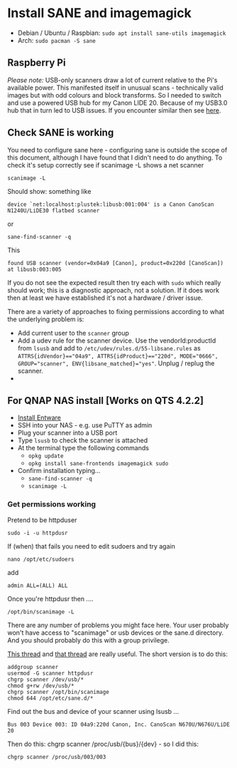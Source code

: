 # Install SANE and imagemagick

  * Debian / Ubuntu / Raspbian: `sudo apt install sane-utils imagemagick`
  * Arch: `sudo pacman -S sane`

## Raspberry Pi
*Please note:* USB-only scanners draw a lot of current relative to the Pi's
available power. This manifested itself in unusual scans - technically valid
images but with odd colours and block transforms. So I needed to switch and use
a powered USB hub for my Canon LIDE 20. Because of my USB3.0 hub that in turn
led to USB issues. If you encounter similar then see
[here](https://www.raspberrypi.org/forums/viewtopic.php?f=28&t=53832).


## Check SANE is working
You need to configure sane here - configuring sane is outside the scope of this
document, although I have found that I didn't need to do anything. To check it's
setup correctly see if scanimage -L shows a net scanner

```
scanimage -L
```
Should show: something like
```
device `net:localhost:plustek:libusb:001:004' is a Canon CanoScan N1240U/LiDE30 flatbed scanner
```

or
```
sane-find-scanner -q
```
This
```
found USB scanner (vendor=0x04a9 [Canon], product=0x220d [CanoScan]) at libusb:003:005
```

If you do not see the expected result then try each with `sudo` which really
should work; this is a diagnostic approach, not a solution. If it does work then
at least we have established it's not a hardware / driver issue.

There are a variety of approaches to fixing permissions according to what the
underlying problem is:

  * Add current user to the `scanner` group
  * Add a udev rule for the scanner device. Use the vendorId:productId from 
    `lsusb` and add to `/etc/udev/rules.d/55-libsane.rules` as
    `ATTRS{idVendor}=="04a9", ATTRS{idProduct}=="220d", MODE="0666", GROUP="scanner", ENV{libsane_matched}="yes"`.
    Unplug / replug the scanner.
  *  


## For QNAP NAS install [Works on QTS 4.2.2]

 * [Install Entware](basics.md)
 * SSH into your NAS - e.g. use PuTTY as admin
 * Plug your scanner into a USB port
 * Type `lsusb` to check the scanner is attached
 * At the terminal type the following commands
    * `opkg update`
    * `opkg install sane-frontends imagemagick sudo`
 * Confirm installation typing...
    * `sane-find-scanner -q`
    * `scanimage -L`

### Get permissions working
Pretend to be httpduser
```
sudo -i -u httpdusr
```

If (when) that fails you need to edit sudoers and try again

```
nano /opt/etc/sudoers
```

add 

```
admin ALL=(ALL) ALL
```

Once you're httpdusr then ....
```
/opt/bin/scanimage -L
```

There are any number of problems you might face here. Your user probably won't have
access to "scanimage" or usb devices or the sane.d directory. And you should probably
do this with a group privilege.

[This thread](https://wiki.archlinux.org/index.php/SANE) and 
[that thread](https://bugs.launchpad.net/ubuntu/+source/sane-backends/+bug/270185/comments/3)
are really useful. The short version is to do this:

```
addgroup scanner
usermod -G scanner httpdusr
chgrp scanner /dev/usb/*
chmod g+rw /dev/usb/*
chgrp scanner /opt/bin/scanimage
chmod 644 /opt/etc/sane.d/*
```

Find out the bus and device of your scanner using lsusb ...
```
Bus 003 Device 003: ID 04a9:220d Canon, Inc. CanoScan N670U/N676U/LiDE 20
```
Then do this: chgrp scanner /proc/usb/{bus}/{dev} - so I did this:
```
chgrp scanner /proc/usb/003/003
```
